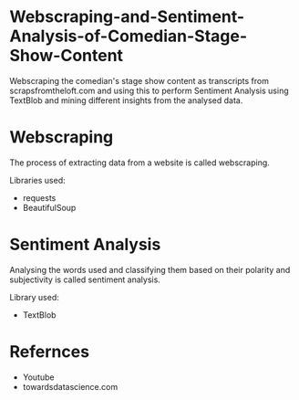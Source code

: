# Webscraping-and-Sentiment-Analysis-of-Comedian-Stage-Show-Content

Webscraping the comedian's stage show content as transcripts from scrapsfromtheloft.com and using this to perform Sentiment Analysis using TextBlob and mining different insights from the analysed data.

# Webscraping

The process of extracting data from a website is called webscraping.

Libraries used:
- requests
- BeautifulSoup

# Sentiment Analysis

Analysing the words used and classifying them based on their polarity and subjectivity is called sentiment analysis.

Library used:
- TextBlob

# Refernces

- Youtube
- towardsdatascience.com
